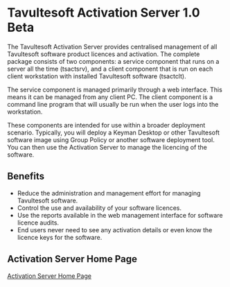 # Tavultesoft Activation Server 1.0 Beta

<p>The Tavultesoft Activation Server provides centralised management of all Tavultesoft software product
licences and activation.  The complete package consists of two components: a service component that runs
on a server all the time (tsactsrv), and a client component that is run on each client workstation with
installed Tavultesoft software (tsactclt).</p>

<p>The service component is managed primarily through a web interface.  This means it can be managed from
any client PC.  The client component is a command line program that will usually be run when the user
logs into the workstation.</p>

<p>These components are intended for use within a broader deployment scenario.  Typically, you will
deploy a Keyman Desktop or other Tavultesoft software image using Group Policy or another software
deployment tool.  You can then use the Activation Server to manage the licencing of the software.</p>

<h2 id="h2-1-1">Benefits</h2>

<ul>
  <li>Reduce the administration and management effort for managing Tavultesoft software.</li>
  <li>Control the use and availability of your software licences.</li>
  <li>Use the reports available in the web management interface for software licence audits.</li>
  <li>End users never need to see any activation details or even know the licence keys for the software.</li>
</ul>

<h2>Activation Server Home Page</h2>

<p><a href='/tsactsrv/'>Activation Server Home Page</a></p>
